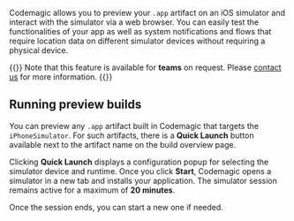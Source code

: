 ---
---

Codemagic allows you to preview your `.app` artifact on an iOS simulator and interact with the simulator via a web browser. You can easily test the functionalities of your app as well as system notifications and flows that require location data on different simulator devices without requiring a physical device.

{{<notebox>}}
Note that this feature is available for **teams** on request. Please [contact us](https://codemagic.io/contact/) for more information.
{{</notebox>}}

## Running preview builds

You can preview any `.app` artifact built in Codemagic that targets the `iPhoneSimulator`. For such artifacts, there is a **Quick Launch** button available next to the artifact name on the build overview page.

Clicking **Quick Launch** displays a configuration popup for selecting the simulator device and runtime. Once you click **Start**, Codemagic opens a simulator in a new tab and installs your application. The simulator session remains active for a maximum of **20 minutes**.

Once the session ends, you can start a new one if needed.
